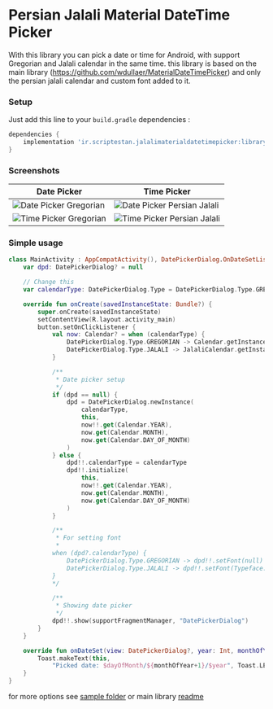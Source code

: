 # Persian Jalali Material DateTime Picker

With this library you can pick a date or time for Android, with support Gregorian and Jalali calendar in the same time.
this library is based on the main library (https://github.com/wdullaer/MaterialDateTimePicker) and only the persian jalali calendar and custom font added to it.

### Setup
Just add this line to your `build.gradle` dependencies :
```groovy
dependencies {
    implementation 'ir.scriptestan.jalalimaterialdatetimepicker:library:0.1.2'
}
```

### Screenshots
Date Picker | Time Picker
--- | ---
![Date Picker Gregorian](https://raw.githubusercontent.com/mohsenjahani/JalaliMaterialDateTimePicker/master/screenshots/Screenshot_1577735860.png) | ![Date Picker Persian Jalali](https://raw.githubusercontent.com/mohsenjahani/JalaliMaterialDateTimePicker/master/screenshots/Screenshot_1577735871.png)
![Time Picker Gregorian](https://raw.githubusercontent.com/mohsenjahani/JalaliMaterialDateTimePicker/master/screenshots/Screenshot_1577735887.png) | ![Time Picker Persian Jalali](https://raw.githubusercontent.com/mohsenjahani/JalaliMaterialDateTimePicker/master/screenshots/Screenshot_1577735881.png)

### Simple usage
```kotlin
class MainActivity : AppCompatActivity(), DatePickerDialog.OnDateSetListener {
    var dpd: DatePickerDialog? = null

    // Change this
    var calendarType: DatePickerDialog.Type = DatePickerDialog.Type.GREGORIAN // or DatePickerDialog.Type.GREGORIAN

    override fun onCreate(savedInstanceState: Bundle?) {
        super.onCreate(savedInstanceState)
        setContentView(R.layout.activity_main)
        button.setOnClickListener {
            val now: Calendar? = when (calendarType) {
                DatePickerDialog.Type.GREGORIAN -> Calendar.getInstance()
                DatePickerDialog.Type.JALALI -> JalaliCalendar.getInstance()
            }

            /**
             * Date picker setup
             */
            if (dpd == null) {
                dpd = DatePickerDialog.newInstance(
                    calendarType,
                    this,
                    now!!.get(Calendar.YEAR),
                    now.get(Calendar.MONTH),
                    now.get(Calendar.DAY_OF_MONTH)
                )
            } else {
                dpd!!.calendarType = calendarType
                dpd!!.initialize(
                    this,
                    now!!.get(Calendar.YEAR),
                    now.get(Calendar.MONTH),
                    now.get(Calendar.DAY_OF_MONTH)
                )
            }

            /**
             * For setting font
             *
            when (dpd?.calendarType) {
                DatePickerDialog.Type.GREGORIAN -> dpd!!.setFont(null)
                DatePickerDialog.Type.JALALI -> dpd!!.setFont(Typeface.createFromAsset(assets, "IRANSansMobile(FaNum).ttf"))
            }
            */

            /**
             * Showing date picker
             */
            dpd!!.show(supportFragmentManager, "DatePickerDialog")
        }
    }

    override fun onDateSet(view: DatePickerDialog?, year: Int, monthOfYear: Int, dayOfMonth: Int) {
        Toast.makeText(this,
            "Picked date: $dayOfMonth/${monthOfYear+1}/$year", Toast.LENGTH_LONG).show()
    }
}
```
for more options see [sample folder](https://github.com/mohsenjahani/JalaliMaterialDateTimePicker/tree/master/sample) or main library [readme](https://github.com/wdullaer/MaterialDateTimePicker)
